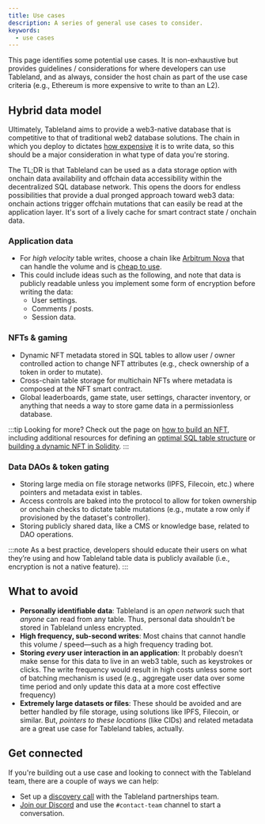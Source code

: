 ```yaml
---
title: Use cases
description: A series of general use cases to consider.
keywords:
  - use cases
---
```


This page identifies some potential use cases. It is non-exhaustive but provides guidelines / considerations for where developers can use Tableland, and as always, consider the host chain as part of the use case criteria (e.g., Ethereum is more expensive to write to than an L2).

## Hybrid data model

Ultimately, Tableland aims to provide a web3-native database that is competitive to that of traditional web2 database solutions. The chain in which you deploy to dictates [how expensive](/fundamentals/architecture/cost-estimator) it is to write data, so this should be a major consideration in what type of data you're storing.

The TL;DR is that Tableland can be used as a data storage option with onchain data availability and offchain data accessibility within the decentralized SQL database network. This opens the doors for endless possibilities that provide a dual pronged approach toward web3 data: onchain actions trigger offchain mutations that can easily be read at the application layer. It's sort of a lively cache for smart contract state / onchain data.

### Application data

- For _high velocity_ table writes, choose a chain like [Arbitrum Nova](/quickstarts/chains/arbitrum#arbitrum-nova) that can handle the volume and is [cheap to use](/fundamentals/architecture/cost-estimator).
- This could include ideas such as the following, and note that data is publicly readable unless you implement some form of encryption before writing the data:
  - User settings.
  - Comments / posts.
  - Session data.

### NFTs & gaming

- Dynamic NFT metadata stored in SQL tables to allow user / owner controlled action to change NFT attributes (e.g., check ownership of a token in order to mutate).
- Cross-chain table storage for multichain NFTs where metadata is composed at the NFT smart contract.
- Global leaderboards, game state, user settings, character inventory, or anything that needs a way to store game data in a permissionless database.

:::tip
Looking for more? Check out the page on [how to build an NFT](/how-to-build-an-nft), including additional resources for defining an [optimal SQL table structure](/playbooks/walkthroughs/nft-metadata) or [building a dynamic NFT in Solidity](/tutorials/dynamic-nft-solidity).
:::

### Data DAOs & token gating

- Storing large media on file storage networks (IPFS, Filecoin, etc.) where pointers and metadata exist in tables.
- Access controls are baked into the protocol to allow for token ownership or onchain checks to dictate table mutations (e.g., mutate a row only if provisioned by the dataset's controller).
- Storing publicly shared data, like a CMS or knowledge base, related to DAO operations.

:::note
As a best practice, developers should educate their users on what they’re using and how Tableland table data is publicly available (i.e., encryption is not a native feature).
:::

## What to avoid

- **Personally identifiable data**: Tableland is an _open network_ such that _anyone_ can read from any table. Thus, personal data shouldn’t be stored in Tableland unless encrypted.
- **High frequency, sub-second writes**: Most chains that cannot handle this volume / speed—such as a high frequency trading bot.
- **Storing _every_ user interaction in an application**: It probably doesn’t make sense for this data to live in an web3 table, such as keystrokes or clicks. The write frequency would result in high costs unless some sort of batching mechanism is used (e.g., aggregate user data over some time period and only update this data at a more cost effective frequency)
- **Extremely large datasets or files**: These should be avoided and are better handled by file storage, using solutions like IPFS, Filecoin, or similar. But, _pointers to these locations_ (like CIDs) and related metadata are a great use case for Tableland tables, actually.

## Get connected

If you're building out a use case and looking to connect with the Tableland team, there are a couple of ways we can help:

- Set up a [discovery call](https://calendly.com/marlatextile/30min) with the Tableland partnerships team.
- [Join our Discord](https://discord.com/invite/dc8EBEhGbg) and use the `#contact-team` channel to start a conversation.
